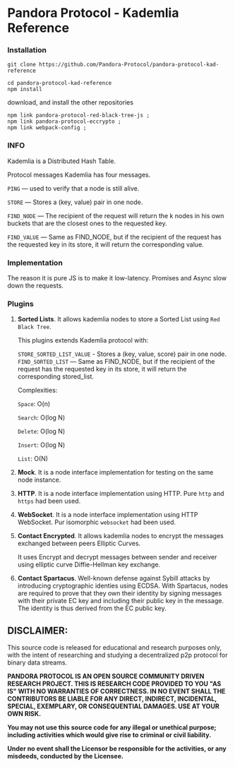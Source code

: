 # Pandora Protocol - Kademlia Reference

### Installation

``` 
git clone https://github.com/Pandora-Protocol/pandora-protocol-kad-reference

cd pandora-protocol-kad-reference
npm install
```

download, and install the other repositories
```
npm link pandora-protocol-red-black-tree-js ;
npm link pandora-protocol-eccrypto ;
npm link webpack-config ;
```

### INFO

Kademlia is a Distributed Hash Table.

Protocol messages
Kademlia has four messages.

`PING` — used to verify that a node is still alive.

`STORE` — Stores a (key, value) pair in one node.

`FIND_NODE` — The recipient of the request will return the k nodes in his own buckets that are the closest ones to the requested key.

`FIND_VALUE` — Same as FIND_NODE, but if the recipient of the request has the requested key in its store, it will return the corresponding value.

### Implementation
The reason it is pure JS is to make it low-latency. Promises and Async slow down the requests.


### Plugins

1. **Sorted Lists**. It allows kademlia nodes to store a Sorted List using `Red Black Tree`.
   
   This plugins extends Kademlia protocol with:
   
    `STORE_SORTED_LIST_VALUE` - Stores a (key, value, score) pair in one node.
    `FIND_SORTED_LIST` — Same as FIND_NODE, but if the recipient of the request has the requested key in its store, it will return the corresponding stored_list.

    Complexities:
   
    `Space`: O(n)
    
    `Search`: O(log N)
    
    `Delete`: O(log N)
    
    `Insert`: O(log N)
    
    `List`: O(N)
    
2. **Mock**. It is a node interface implementation for testing on the same node instance.

3. **HTTP**. It is a node interface implementation using HTTP. Pure `http` and `https` had been used.

4. **WebSocket**. It is a node interface implementation using HTTP WebSocket. Pur isomorphic `websocket` had been used. 
        
5. **Contact Encrypted**. It allows kademlia nodes to encrypt the messages exchanged between peers Elliptic Curves.

    It uses Encrypt and decrypt messages between sender and receiver using elliptic curve Diffie-Hellman key exchange. 
    
6. **Contact Spartacus**. Well-known defense against Sybill attacks by introducing cryptographic identies using ECDSA. With Spartacus, nodes are required to prove that they own their identity by signing messages with their private EC key and including their public key in the message. The identity is thus derived from the EC public key.   
              


## DISCLAIMER: 

This source code is released for educational and research purposes only, with the intent of researching and studying a decentralized p2p protocol for binary data streams.

**PANDORA PROTOCOL IS AN OPEN SOURCE COMMUNITY DRIVEN RESEARCH PROJECT. THIS IS RESEARCH CODE PROVIDED TO YOU "AS IS" WITH NO WARRANTIES OF CORRECTNESS. IN NO EVENT SHALL THE CONTRIBUTORS BE LIABLE FOR ANY DIRECT, INDIRECT, INCIDENTAL, SPECIAL, EXEMPLARY, OR CONSEQUENTIAL DAMAGES. USE AT YOUR OWN RISK.**

**You may not use this source code for any illegal or unethical purpose; including activities which would give rise to criminal or civil liability.**

**Under no event shall the Licensor be responsible for the activities, or any misdeeds, conducted by the Licensee.**
